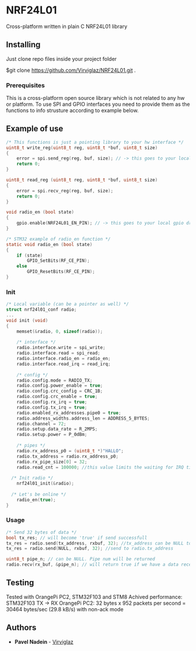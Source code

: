 # NRF24L01

Cross-platform written in plain C NRF24L01 library

## Installing

Just clone repo files inside your project folder

$git clone https://github.com/Virviglaz/NRF24L01.git .

### Prerequisites

This is a cross-platform open source library which is not related to any hw or platform. To use SPI and GPIO interfaces
you need to provide them as the functions to info strusture according to example below.

## Example of use

```C
/* This functions is just a pointing library to your hw interface */
uint8_t write_reg(uint8_t reg, uint8_t *buf, uint8_t size)
{
	error = spi.send_reg(reg, buf, size); // -> this goes to your local spi driver
	return 0;
}

uint8_t read_reg (uint8_t reg, uint8_t *buf, uint8_t size)
{
	error = spi.recv_reg(reg, buf, size);
	return 0;
}

void radio_en (bool state)
{
	gpio.enable(NRF24L01_EN_PIN); // -> this goes to your local gpio driver
}

/* STM32 example of radio_en function */
static void radio_en (bool state)
{
	if (state)
		GPIO_SetBits(RF_CE_PIN);
	else
		GPIO_ResetBits(RF_CE_PIN);
}
```
### Init
```C
/* Local variable (can be a pointer as well) */
struct nrf24l01_conf radio;
...
void init (void)
{
	memset(&radio, 0, sizeof(radio));
	
	/* interface */
	radio.interface.write = spi_write;
	radio.interface.read = spi_read;
	radio.interface.radio_en = radio_en;
	radio.interface.read_irq = read_irq;
	
	/* config */
	radio.config.mode = RADIO_TX;
	radio.config.power_enable = true;
	radio.config.crc_config = CRC_1B;
	radio.config.crc_enable = true;
	radio.config.rx_irq = true;
	radio.config.tx_irq = true;
	radio.enabled_rx_addresses.pipe0 = true;
	radio.address_widths.address_len = ADDRESS_5_BYTES;
	radio.channel = 72;
	radio.setup.data_rate = R_2MPS;
	radio.setup.power = P_0dBm;
	
	/* pipes */
	radio.rx_address_p0 = (uint8_t *)"HALLO";
	radio.tx_address = radio.rx_address_p0;
	radio.rx_pipe_size[0] = 32;
	radio.read_cnt = 100000; //this value limits the waiting for IRQ time in case of chip failure
	
  /* Init radio */
	nrf24l01_init(&radio);
  
  /* Let's be online */
	radio_en(true);
}
```
### Usage
```C
/* Send 32 bytes of data */
bool tx_res; // will become 'true' if send successfull
tx_res = radio.send(tx_address, rxbuf, 32); //tx_address can be NULL to use address provided before:
tx_res = radio.send(NULL, rxbuf, 32); //send to radio.tx_address
```
```C
uint8_t pipe_n; // can be NULL. Pipe num will be returned
radio.recv(rx_buf, &pipe_n); // will return true if we have a data received
```
## Testing
Tested with OrangePi PC2, STM32F103 and STM8
Achived performance: STM32F103 TX -> RX OrangePi PC2:
  32 bytes x 952 packets per second = 30464 bytes/sec (29.8 kB/s) with non-ack mode

## Authors

* **Pavel Nadein** - [Virviglaz](https://github.com/Virviglaz)
